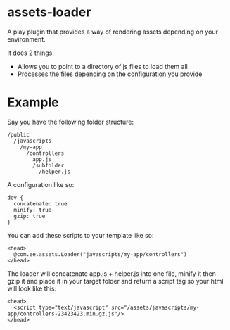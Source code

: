 # assets-loader

A play plugin that provides a way of rendering assets depending on your environment.

It does 2 things: 

* Allows you to point to a directory of js files to load them all
* Processes the files depending on the configuration you provide

# Example
  
Say you have the following folder structure: 
    

    /public
      /javascripts
        /my-app
          /controllers
            app.js
            /subfolder
              /helper.js

A configuration like so: 

    dev {
      concatenate: true
      minify: true
      gzip: true
    }

You can add these scripts to your template like so: 

    <head>
      @com.ee.assets.Loader("javascripts/my-app/controllers")
    </head>

The loader will concatenate app.js + helper.js into one file, minify it then gzip it and place it in your target folder and return a script tag so your html will look like this: 

    <head>
      <script type="text/javascript" src="/assets/javascripts/my-app/controllers-23423423.min.gz.js"/>
    </head>

    
